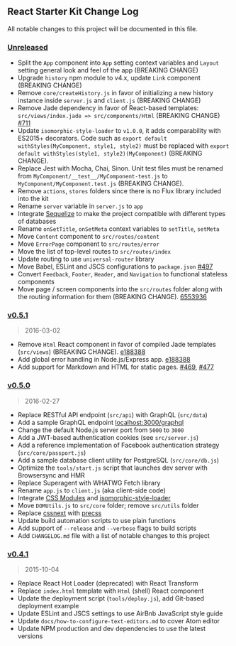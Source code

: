 ## React Starter Kit Change Log

All notable changes to this project will be documented in this file.

### [Unreleased][unreleased]

* Split the `App` component into `App` setting context variables and `Layout` setting general look and feel of the app (BREAKING CHANGE)
* Upgrade `history` npm module to v4.x, update `Link` component (BREAKING CHANGE)
* Remove `core/createHistory.js` in favor of initializing a new history instance inside `server.js` and `client.js` (BREAKING CHANGE)
* Remove Jade dependency in favor of React-based templates: `src/views/index.jade => src/components/Html`
  (BREAKING CHANGE) [#711](https://github.com/kriasoft/react-starter-kit/pull/711)
* Update `isomorphic-style-loader` to `v1.0.0`, it adds comparability with ES2015+ decorators.
  Code such as `export default withStyles(MyComponent, style1, style2)` must be replaced with
  `export default withStyles(style1, style2)(MyComponent)` (BREAKING CHANGE).
* Replace Jest with Mocha, Chai, Sinon. Unit test files must be renamed from
  `MyComponent/__test__/MyComponent-test.js` to `MyComponent/MyComponent.test.js` (BREAKING CHANGE).
* Remove `actions`, `stores` folders since there is no Flux library included into the kit
* Rename `server` variable in `server.js` to `app`
* Integrate [Sequelize](http://docs.sequelizejs.com/) to make the project compatible with different types of databases
* Rename `onSetTitle`, `onSetMeta` context variables to `setTitle`, `setMeta`
* Move `Content` component to `src/routes/content`
* Move `ErrorPage` component to `src/routes/error`
* Move the list of top-level routes to `src/routes/index`
* Update routing to use `universal-router` library
* Move Babel, ESLint and JSCS configurations to `package.json` [#497](https://github.com/kriasoft/react-starter-kit/pull/497)
* Convert `Feedback`, `Footer`, `Header`, and `Navigation` to functional stateless components
* Move page / screen components into the `src/routes` folder along with the routing information for them (BREAKING CHANGE). [6553936](https://github.com/kriasoft/react-starter-kit/commit/6553936e693e24a8ac6178f4962af15e0ea87dfd)

### [v0.5.1]

> 2016-03-02

* Remove `Html` React component in favor of compiled Jade templates (`src/views`) (BREAKING CHANGE). [e188388](https://github.com/kriasoft/react-starter-kit/commit/e188388f87069cdc7d501b385d6b0e46c98fed60)
* Add global error handling in Node.js/Express app. [e188388](https://github.com/kriasoft/react-starter-kit/commit/e188388f87069cdc7d501b385d6b0e46c98fed60)
* Add support for Markdown and HTML for static pages. [#469](https://github.com/kriasoft/react-starter-kit/pull/469), [#477](https://github.com/kriasoft/react-starter-kit/pull/477)

### [v0.5.0]

> 2016-02-27

* Replace RESTful API endpoint (`src/api`) with GraphQL (`src/data`)
* Add a sample GraphQL endpoint [localhost:3000/graphql](https://localhost:3000/graphql)
* Change the default Node.js server port from `5000` to `3000`
* Add a JWT-based authentication cookies (see `src/server.js`)
* Add a reference implementation of Facebook authentication strategy (`src/core/passport.js`)
* Add a sample database client utility for PostgreSQL (`src/core/db.js`)
* Optimize the `tools/start.js` script that launches dev server with Browsersync and HMR
* Replace Superagent with WHATWG Fetch library
* Rename `app.js` to `client.js` (aka client-side code)
* Integrate [CSS Modules](https://github.com/css-modules/css-modules) and
  [isomorphic-style-loader](https://github.com/kriasoft/isomorphic-style-loader)
* Move `DOMUtils.js` to `src/core` folder; remove `src/utils` folder
* Replace [cssnext](http://cssnext.io/) with [precss](https://github.com/jonathantneal/precss)
* Update build automation scripts to use plain functions
* Add support of `--release` and `--verbose` flags to build scripts
* Add `CHANGELOG.md` file with a list of notable changes to this project

### [v0.4.1]

> 2015-10-04

* Replace React Hot Loader (deprecated) with React Transform
* Replace `index.html` template with `Html` (shell) React component
* Update the deployment script (`tools/deploy.js`), add Git-based deployment example
* Update ESLint and JSCS settings to use AirBnb JavaScript style guide
* Update `docs/how-to-configure-text-editors.md` to cover Atom editor
* Update NPM production and dev dependencies to use the latest versions

[unreleased]: https://github.com/kriasoft/react-starter-kit/compare/v0.5.1...HEAD
[v0.5.1]: https://github.com/kriasoft/react-starter-kit/compare/v0.5.0...v0.5.1
[v0.5.0]: https://github.com/kriasoft/react-starter-kit/compare/v0.4.1...v0.5.0
[v0.4.1]: https://github.com/kriasoft/react-starter-kit/compare/v0.4.0...v0.4.1
